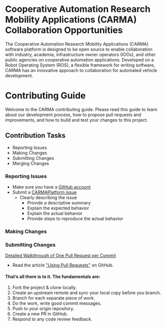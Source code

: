 # Cooperative Automation Research Mobility Applications (CARMA) Collaboration Opportunities

The Cooperative Automation Research Mobility Applications (CARMA) software platform is designed to be open source to enable collaboration with industry, academia, infrastructure owner operators (IOOs), and other public agencies on cooperative automation applications. Developed on a Robot Operating System (ROS), a flexible framework for writing software, CARMA has an innovative approach to collaboration for automated vehicle development.

# Contributing Guide

Welcome to the CARMA contributing guide. Please read this guide to learn about our development process, how to propose pull requests and improvements, and how to build and test your changes to this project. 

## Contribution Tasks

* Reporting Issues
* Making Changes
* Submitting Changes
* Merging Changes

### Reporting Issues

* Make sure you have a [GitHub account](https://github.com/signup/free)
* Submit a [CARMAPlatform issue](https://github.com/usdot-fhwa-stol/CARMAPlatform/issues/new)
  * Clearly describing the issue
    * Provide a descriptive summary
    * Explain the expected behavior
    * Explain the actual behavior
    * Provide steps to reproduce the actual behavior

### Making Changes


### Submitting Changes

[Detailed Walkthrough of One Pull Request per Commit](http://ndlib.github.io/practices/one-commit-per-pull-request/)

* Read the article ["Using Pull Requests"](https://help.github.com/articles/using-pull-requests) on GitHub.





#### That’s all there is to it. The fundamentals are:

1. Fork the project & clone locally.
1. Create an upstream remote and sync your local copy before you branch.
1. Branch for each separate piece of work.
1. Do the work, write good commit messages.
1. Push to your origin repository.
1. Create a new PR in GitHub.
1. Respond to any code review feedback.

